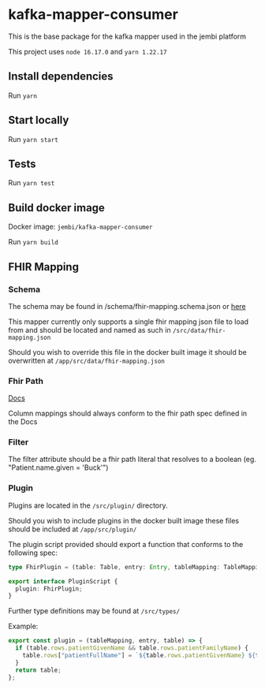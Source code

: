# kafka-mapper-consumer
This is the base package for the kafka mapper used in the jembi platform

This project uses `node 16.17.0` and `yarn 1.22.17`

## Install dependencies

Run `yarn`

## Start locally

Run `yarn start`

## Tests

Run `yarn test`

## Build docker image

Docker image: `jembi/kafka-mapper-consumer`

Run `yarn build`

## FHIR Mapping

### Schema

The schema may be found in /schema/fhir-mapping.schema.json or [here](https://raw.githubusercontent.com/jembi/kafka-mapper-consumer/main/schema/fhir-mapping.schema.json?token=GHSAT0AAAAAABRAWUNTASOLWTLE2SXGJCDQYYGGSTA)

This mapper currently only supports a single fhir mapping json file to load from and should be located and named as such in `/src/data/fhir-mapping.json`

Should you wish to override this file in the docker built image it should be overwritten at `/app/src/data/fhir-mapping.json`

### Fhir Path

[Docs](https://www.hl7.org/fhir/fhirpath.html)

Column mappings should always conform to the fhir path spec defined in the Docs

### Filter

The filter attribute should be a fhir path literal that resolves to a boolean (eg. "Patient.name.given = 'Buck'")

### Plugin

Plugins are located in the `/src/plugin/` directory.

Should you wish to include plugins in the docker built image these files should be included at `/app/src/plugin/`

The plugin script provided should export a function that conforms to the following spec:
```typescript
type FhirPlugin = (table: Table, entry: Entry, tableMapping: TableMapping) => Table;

export interface PluginScript {
  plugin: FhirPlugin;
}
```

Further type definitions may be found at `/src/types/`

Example:
```typescript
export const plugin = (tableMapping, entry, table) => {
  if (table.rows.patientGivenName && table.rows.patientFamilyName) {
    table.rows["patientFullName"] = `${table.rows.patientGivenName} ${table.rows.patientFamilyName}`;
  }
  return table;
};
```
